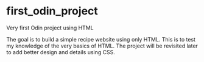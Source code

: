 # first_odin_project
Very first Odin project using HTML

The goal is to build a simple recipe website using only HTML.
This is to test my knowledge of the very basics of HTML. 
The project will be revisited later to add better design and details using CSS.
